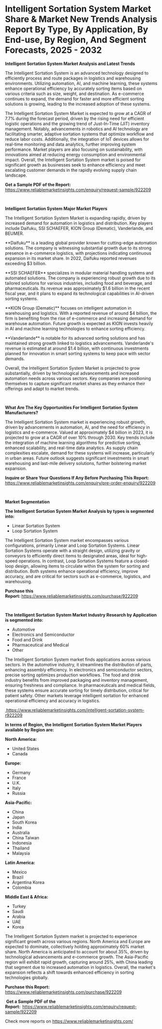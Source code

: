 <p><h1>Intelligent Sortation System Market Share & Market New Trends Analysis Report By Type, By Application, By End-use, By Region, And Segment Forecasts, 2025 - 2032</h1></p><p><strong>Intelligent Sortation System Market Analysis and Latest Trends</strong></p>
<p><p>The Intelligent Sortation System is an advanced technology designed to efficiently process and route packages in logistics and warehousing environments. Utilizing automation, AI, and machine learning, these systems enhance operational efficiency by accurately sorting items based on various criteria such as size, weight, and destination. As e-commerce continues to expand, the demand for faster and more efficient sorting solutions is growing, leading to the increased adoption of these systems.</p><p>The Intelligent Sortation System Market is expected to grow at a CAGR of 7.7% during the forecast period, driven by the rising need for efficient logistic operations and the growing trend of Just-In-Time (JIT) inventory management. Notably, advancements in robotics and AI technology are facilitating smarter, adaptive sortation systems that optimize workflow and reduce labor costs. Additionally, the integration of IoT devices allows for real-time monitoring and data analytics, further improving system performance. Market players are also focusing on sustainability, with innovations aimed at reducing energy consumption and environmental impact. Overall, the Intelligent Sortation System market is poised for significant growth as businesses seek to enhance efficiency and meet escalating customer demands in the rapidly evolving supply chain landscape.</p></p>
<p><strong>Get a Sample PDF of the Report:&nbsp;</strong> <a href="https://www.reliablemarketinsights.com/enquiry/request-sample/922209?utm_campaign=3164&utm_medium=2&utm_source=Github&utm_content=ia&utm_term=07032025&utm_id=intelligent-sortation-system">https://www.reliablemarketinsights.com/enquiry/request-sample/922209</a></p>
<p>&nbsp;</p>
<p><strong>Intelligent Sortation System Major Market Players</strong></p>
<p><p>The Intelligent Sortation System Market is expanding rapidly, driven by increased demand for automation in logistics and distribution. Key players include Daifuku, SSI SCHAEFER, KION Group (Dematic), Vanderlande, and BEUMER.</p><p>**Daifuku** is a leading global provider known for cutting-edge automation solutions. The company is witnessing substantial growth due to its strong presence in e-commerce logistics, with projections indicating continuous expansion in its market share. In 2022, Daifuku reported revenues exceeding $3 billion.</p><p>**SSI SCHAEFER** specializes in modular material handling systems and automated solutions. The company is experiencing robust growth due to its tailored solutions for various industries, including food and beverage, and pharmaceuticals. Its revenue was approximately $1.6 billion in the recent fiscal year, and it plans to expand its technological capabilities in AI-driven sorting systems.</p><p>**KION Group (Dematic)** focuses on intelligent automation in warehousing and logistics. With a reported revenue of around $4 billion, the firm is benefiting from the rise of e-commerce and increasing demand for warehouse automation. Future growth is expected as KION invests heavily in AI and machine learning technologies to enhance sorting efficiency.</p><p>**Vanderlande** is notable for its advanced sorting solutions and has maintained strong growth linked to logistics advancements. Vanderlande's revenue is estimated at around $1.4 billion, with continuous investments planned for innovation in smart sorting systems to keep pace with sector demands.</p><p>Overall, the Intelligent Sortation System Market is projected to grow substantially, driven by technological advancements and increased automation needs across various sectors. Key companies are positioning themselves to capture significant market shares as they enhance their offerings and adapt to market trends.</p></p>
<p>&nbsp;</p>
<p><strong>What Are The Key Opportunities For Intelligent Sortation System Manufacturers?</strong></p>
<p><p>The Intelligent Sortation System market is experiencing robust growth, driven by advancements in automation, AI, and the need for efficiency in logistics and e-commerce. Valued at approximately $4 billion in 2023, it is projected to grow at a CAGR of over 10% through 2030. Key trends include the integration of machine learning algorithms for predictive sorting, enhanced scalability, and real-time data analytics. As supply chain complexities escalate, demand for these systems will increase, particularly in urban areas. Future outlook suggests significant investments in smart warehousing and last-mile delivery solutions, further bolstering market expansion.</p></p>
<p><strong>Inquire or Share Your Questions If Any Before Purchasing This Report:</strong> <a href="https://www.reliablemarketinsights.com/enquiry/pre-order-enquiry/922209?utm_campaign=3164&utm_medium=2&utm_source=Github&utm_content=ia&utm_term=07032025&utm_id=intelligent-sortation-system">https://www.reliablemarketinsights.com/enquiry/pre-order-enquiry/922209</a></p>
<p>&nbsp;</p>
<p><strong>Market Segmentation</strong></p>
<p><strong>The Intelligent Sortation System Market Analysis by types is segmented into:</strong></p>
<p><ul><li>Linear Sortation System</li><li>Loop Sortation System</li></ul></p>
<p><p>The Intelligent Sortation System market encompasses various configurations, primarily Linear and Loop Sortation Systems. Linear Sortation Systems operate with a straight design, utilizing gravity or conveyors to efficiently direct items to designated areas, ideal for high-speed operations. In contrast, Loop Sortation Systems feature a closed-loop design, allowing items to circulate within the system for sorting and distribution. Both systems enhance operational efficiency, improve accuracy, and are critical for sectors such as e-commerce, logistics, and warehousing.</p></p>
<p><strong>Purchase this Report:&nbsp;</strong><a href="https://www.reliablemarketinsights.com/purchase/922209?utm_campaign=3164&utm_medium=2&utm_source=Github&utm_content=ia&utm_term=07032025&utm_id=intelligent-sortation-system">https://www.reliablemarketinsights.com/purchase/922209</a></p>
<p>&nbsp;</p>
<p><strong>The Intelligent Sortation System Market Industry Research by Application is segmented into:</strong></p>
<p><ul><li>Automotive</li><li>Electronics and Semiconductor</li><li>Food and Drink</li><li>Pharmaceutical and Medical</li><li>Other</li></ul></p>
<p><p>The Intelligent Sortation System market finds applications across various sectors. In the automotive industry, it streamlines the distribution of parts, enhancing assembly efficiency. In electronics and semiconductor sectors, precise sorting optimizes production workflows. The food and drink industry benefits from improved packaging and inventory management, ensuring freshness and compliance. In pharmaceuticals and medical fields, these systems ensure accurate sorting for timely distribution, critical for patient safety. Other markets leverage intelligent sortation for enhanced operational efficiency and accuracy in logistics.</p></p>
<p><a href="https://www.reliablemarketinsights.com/intelligent-sortation-system-r922209?utm_campaign=3164&utm_medium=2&utm_source=Github&utm_content=ia&utm_term=07032025&utm_id=intelligent-sortation-system">&nbsp;https://www.reliablemarketinsights.com/intelligent-sortation-system-r922209</a></p>
<p><strong>In terms of Region, the Intelligent Sortation System Market Players available by Region are:</strong></p>
<p>
    <p> <strong> North America: </strong>
        <ul>
            <li>United States</li>
            <li>Canada</li>
        </ul>
        </p> 
    <p> <strong> Europe: </strong>
        <ul>
            <li>Germany</li>
            <li>France</li>
            <li>U.K.</li>
            <li>Italy</li>
            <li>Russia</li>
        </ul>
        </p> 
    <p> <strong> Asia-Pacific: </strong>
        <ul>
            <li>China</li>
            <li>Japan</li>
            <li>South Korea</li>
            <li>India</li>
            <li>Australia</li>
            <li>China Taiwan</li>
            <li>Indonesia</li>
            <li>Thailand</li>
            <li>Malaysia</li>
        </ul>
        </p> 
    <p> <strong> Latin America: </strong>
        <ul>
            <li>Mexico</li>
            <li>Brazil</li>
            <li>Argentina Korea</li>
            <li>Colombia</li>
        </ul>
        </p> 
    <p> <strong> Middle East & Africa: </strong>
        <ul>
            <li>Turkey</li>
            <li>Saudi</li>
            <li>Arabia</li>
            <li>UAE</li>
            <li>Korea</li>
        </ul>
    </p>
    </p>
<p><p>The Intelligent Sortation System market is projected to experience significant growth across various regions. North America and Europe are expected to dominate, collectively holding approximately 60% market share. North America is anticipated to account for about 35%, driven by technological advancements and e-commerce growth. The Asia-Pacific region will exhibit rapid growth, capturing around 25%, with China leading that segment due to increased automation in logistics. Overall, the market's expansion reflects a shift towards enhanced efficiency in sorting technologies globally.</p></p>
<p><strong>Purchase this Report: </strong><a href="https://www.reliablemarketinsights.com/purchase/922209?utm_campaign=3164&utm_medium=2&utm_source=Github&utm_content=ia&utm_term=07032025&utm_id=intelligent-sortation-system">https://www.reliablemarketinsights.com/purchase/922209</a></p>
<p>&nbsp;<strong>Get a Sample PDF of the Report:&nbsp;&nbsp;</strong><a href="https://www.reliablemarketinsights.com/enquiry/request-sample/922209?utm_campaign=3164&utm_medium=2&utm_source=Github&utm_content=ia&utm_term=07032025&utm_id=intelligent-sortation-system">https://www.reliablemarketinsights.com/enquiry/request-sample/922209</a></p>
<p><strong></strong></p>
<p>Check more reports on <a href="https://www.reliablemarketinsights.com/?utm_campaign=3164&utm_medium=2&utm_source=Github&utm_content=ia&utm_term=07032025&utm_id=intelligent-sortation-system">https://www.reliablemarketinsights.com/</a></p>